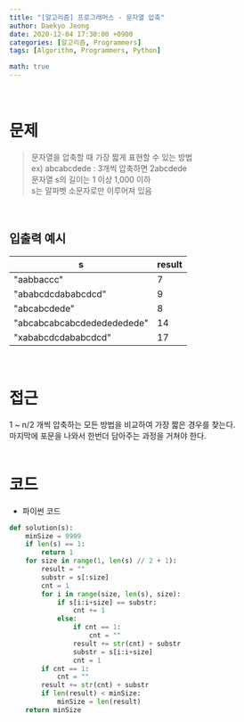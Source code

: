 ```yaml
---
title: "[알고리즘] 프로그래머스 - 문자열 압축"
author: Daekyo Jeong
date: 2020-12-04 17:30:00 +0900
categories: [알고리즘, Programmers]
tags: [Algorithm, Programmers, Python]

math: true
---
```



<br/>

# **문제**


> 문자열을 압축할 때 가장 짧게 표현할 수 있는 방법   
> ex) abcabcdede : 3개씩 압축하면 2abcdede          
> 문자열 s의 길이는 1 이상 1,000 이하   
> s는 알파벳 소문자로만 이루어져 있음   

<br/>

## **입출력 예시**

| s                          | result |
|----------------------------|--------|
| "aabbaccc"                 | 7      |
| "ababcdcdababcdcd"         | 9      |
| "abcabcdede"               | 8      |
| "abcabcabcabcdededededede" | 14     |
| "xababcdcdababcdcd"        | 17     |

<br/>

# **접근**

1 ~ n/2 개씩 압축하는 모든 방법을 비교하여 가장 짧은 경우를 찾는다.    
마지막에 포문을 나와서 한번더 담아주는 과정을 거쳐야 한다.   
<br/>

# **코드**

- 파이썬 코드   

```py
def solution(s):
    minSize = 9999
    if len(s) == 1:
        return 1
    for size in range(1, len(s) // 2 + 1):
        result = ""
        substr = s[:size]
        cnt = 1
        for i in range(size, len(s), size):
            if s[i:i+size] == substr:
                cnt += 1
            else:
                if cnt == 1:
                    cnt = ""
                result += str(cnt) + substr
                substr = s[i:i+size]
                cnt = 1
        if cnt == 1:
            cnt = ""
        result += str(cnt) + substr
        if len(result) < minSize:
            minSize = len(result)
    return minSize
```

<br/>

